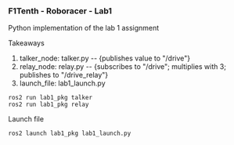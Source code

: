 ### F1Tenth - Roboracer - Lab1

Python implementation of the lab 1 assignment 

Takeaways
1. talker_node: talker.py -- {publishes value to "/drive"}
2. relay_node:  relay.py -- {subscribes to "/drive"; multiplies with 3; publishes to "/drive_relay"}
3. launch_file: lab1_launch.py

```
ros2 run lab1_pkg talker
ros2 run lab1_pkg relay
```

Launch file
```
ros2 launch lab1_pkg lab1_launch.py
```
